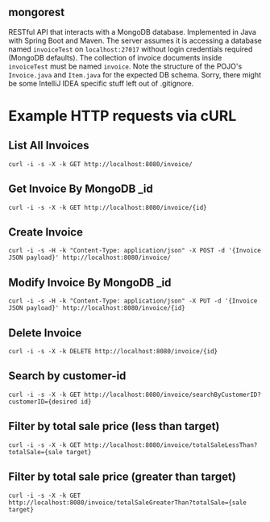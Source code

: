 ## mongorest

RESTful API that interacts with a MongoDB database. Implemented in Java with Spring Boot and Maven.  The server assumes it is accessing a database named `invoiceTest` on `localhost:27017` without login credentials required (MongoDB defaults).  The collection of invoice documents inside `invoiceTest` must be named `invoice`.  Note the structure of the POJO's `Invoice.java` and `Item.java` for the expected DB schema. Sorry, there might be some IntelliJ IDEA specific stuff left out of .gitignore.
  
 # Example HTTP requests via cURL
 
 ## List All Invoices
`curl -i -s -X -k GET http://localhost:8080/invoice/`
 ## Get Invoice By MongoDB _id
`curl -i -s -X -k GET http://localhost:8080/invoice/{id}` 
 ## Create Invoice
 `curl -i -s -H -k "Content-Type: application/json" -X POST -d '{Invoice JSON payload}' http://localhost:8080/invoice/`
 ## Modify Invoice By MongoDB _id
 `curl -i -s -H -k "Content-Type: application/json" -X PUT -d '{Invoice JSON payload}' http://localhost:8080/invoice/{id}`
 ## Delete Invoice
 `curl -i -s -X -k DELETE http://localhost:8080/invoice/{id}`
 ## Search by customer-id
 `curl -i -s -X -k GET http://localhost:8080/invoice/searchByCustomerID?customerID={desired id}`
 ## Filter by total sale price (less than target)
 `curl -i -s -X -k GET http://localhost:8080/invoice/totalSaleLessThan?totalSale={sale target}`
 ## Filter by total sale price (greater than target)
 `curl -i -s -X -k GET http://localhost:8080/invoice/totalSaleGreaterThan?totalSale={sale target}`
